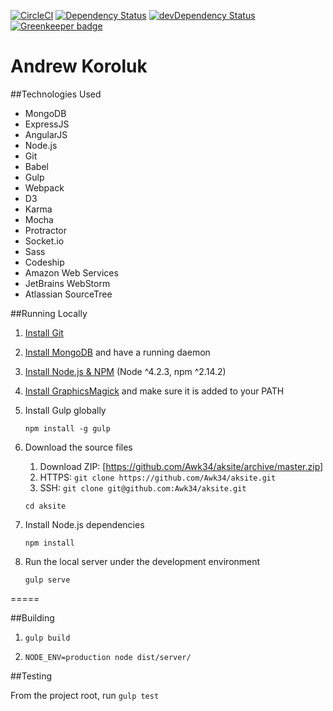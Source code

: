 [![CircleCI](https://circleci.com/gh/Awk34/aksite.svg?style=svg)](https://circleci.com/gh/Awk34/aksite)
[![Dependency Status](https://david-dm.org/awk34/aksite.svg)](https://david-dm.org/awk34/aksite)
[![devDependency Status](https://david-dm.org/awk34/aksite/dev-status.svg)](https://david-dm.org/awk34/aksite#info=devDependencies)
[![Greenkeeper badge](https://badges.greenkeeper.io/Awk34/aksite.svg)](https://greenkeeper.io/)

Andrew Koroluk
===================

##Technologies Used

* MongoDB
* ExpressJS
* AngularJS
* Node.js
* Git
* Babel
* Gulp
* Webpack
* D3
* Karma
* Mocha
* Protractor
* Socket.io
* Sass
* Codeship
* Amazon Web Services
* JetBrains WebStorm
* Atlassian SourceTree

##Running Locally
1. [Install Git](http://www.git-scm.com/downloads)

2. [Install MongoDB](https://www.mongodb.org/downloads) and have a running daemon

3. [Install Node.js & NPM](http://nodejs.org/download/) (Node ^4.2.3, npm ^2.14.2)

4. [Install GraphicsMagick](http://www.graphicsmagick.org/) and make sure it is added to your PATH

5. Install Gulp globally

	`npm install -g gulp`

6. Download the source files
    1. Download ZIP: [https://github.com/Awk34/aksite/archive/master.zip]
    2. HTTPS:  `git clone https://github.com/Awk34/aksite.git`
    3. SSH: `git clone git@github.com:Awk34/aksite.git`

	`cd aksite`

7. Install Node.js dependencies

	`npm install`

8.  Run the local server under the development environment

	`gulp serve`

=====

##Building

1. `gulp build`

2. `NODE_ENV=production node dist/server/`

##Testing

From the project root, run `gulp test`
